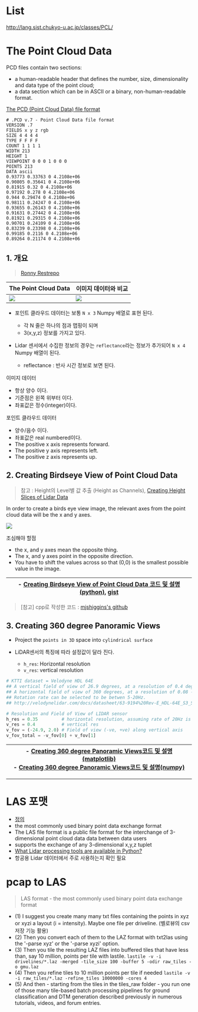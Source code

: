 # List 

http://lang.sist.chukyo-u.ac.jp/classes/PCL/



# The Point Cloud Data

PCD files contain two sections:

- a human-readable header that defines the number, size, dimensionality and data type of the point cloud;
- a data section which can be in ASCII or a binary, non-human-readable format.





[The PCD (Point Cloud Data) file format](http://pointclouds.org/documentation/tutorials/pcd_file_format.php)

```
# .PCD v.7 - Point Cloud Data file format
VERSION .7
FIELDS x y z rgb
SIZE 4 4 4 4
TYPE F F F F
COUNT 1 1 1 1
WIDTH 213
HEIGHT 1
VIEWPOINT 0 0 0 1 0 0 0
POINTS 213
DATA ascii
0.93773 0.33763 0 4.2108e+06
0.90805 0.35641 0 4.2108e+06
0.81915 0.32 0 4.2108e+06
0.97192 0.278 0 4.2108e+06
0.944 0.29474 0 4.2108e+06
0.98111 0.24247 0 4.2108e+06
0.93655 0.26143 0 4.2108e+06
0.91631 0.27442 0 4.2108e+06
0.81921 0.29315 0 4.2108e+06
0.90701 0.24109 0 4.2108e+06
0.83239 0.23398 0 4.2108e+06
0.99185 0.2116 0 4.2108e+06
0.89264 0.21174 0 4.2108e+06
```

## 1. 개요 

> [Ronny Restrepo](http://ronny.rest/tutorials/module/pointclouds_01/point_cloud_data/)

|The Point Cloud Data|이미지 데이터와 비교 |
|-|-|
|![](http://i.imgur.com/Bc13san.png)|![](http://i.imgur.com/smzFU5N.png)|



- 포인트 클라우드 데이터는 보통 `N x 3` Numpy 배열로 표현 된다. 
    - 각 N 줄은 하나의 점과 맵핑이 되며 
    - 3(x,y,z) 정보를 가지고 있다. 

- Lidar 센서에서 수집한 정보의 경우는 `reflectance`라는 정보가 추가되어 `N x 4` Numpy 배열이 된다. 
    - reflectance : 반사 시간 정보로 보면 된다. 


이미지 데이터
- 항상 양수 이다. 
- 기준점은 왼쪽 위부터 이다. 
- 좌표값은 정수(integer)이다. 

포인트 클라우드 데이터 
- 양수/음수 이다. 
- 좌표값은 real numbered이다. 
- The positive x axis represents forward.
- The positive y axis represents left.
- The positive z axis represents up.

## 2. Creating Birdseye View of Point Cloud Data

> 참고 : Height의 Level별 값 추출 (Height as Channels), [Creating Height Slices of Lidar Data](http://ronny.rest/blog/post_2017_03_27_lidar_height_slices/)

In order to create a birds eye view image, the relevant axes from the point cloud data will be the x and y axes.

![](http://i.imgur.com/cHsb48Y.png)

조심해야 할점 
- the x, and y axes mean the opposite thing.
- The x, and y axes point in the opposite direction.
- You have to shift the values across so that (0,0) is the smallest possible value in the image.


|- [Creating Birdseye View of Point Cloud Data 코드 및 설명(python)](http://ronny.rest/blog/post_2017_03_26_lidar_birds_eye/), [gist](https://gist.github.com/adioshun/12873804f472080c612e506310674797)|
|-|

> [참고] cpp로 작성한 코드 : [mjshiggins's github](https://github.com/mjshiggins/ros-examples)



## 3. Creating 360 degree Panoramic Views

- Project the `points in 3D` space into `cylindrical surface`

- LiDAR센서의 특징에 따라 설정값이 달라 진다. 
    - `h_res`: Horizontal resolution
    - `v_res`: vertical resolution

```python
# KTTI dataset = Velodyne HDL 64E 
## A vertical field of view of 26.9 degrees, at a resolution of 0.4 degree intervals. The vertical field of view is broken up into +2 degrees above the sensor, and -24.9 degrees below the sensor.
## A horizontal field of view of 360 degrees, at a resolution of 0.08 - 0.35 (depending on the rotation rate)
## Rotation rate can be selected to be betwen 5-20Hz.
## http://velodynelidar.com/docs/datasheet/63-9194%20Rev-E_HDL-64E_S3_Spec%20Sheet_Web.pdf

# Resolution and Field of View of LIDAR sensor
h_res = 0.35         # horizontal resolution, assuming rate of 20Hz is used 
v_res = 0.4          # vertical res
v_fov = (-24.9, 2.0) # Field of view (-ve, +ve) along vertical axis
v_fov_total = -v_fov[0] + v_fov[1] 
```

|- [Creating 360 degree Panoramic Views코드 및 설명(matplotlib)](http://ronny.rest/blog/post_2017_03_25_lidar_to_2d/)<br>- [Creating 360 degree Panoramic Views코드 및 설명(numpy)](http://ronny.rest/blog/post_2017_04_03_point_cloud_panorama/)|
|-|




---
# LAS 포맷

- [정의](https://www.asprs.org/committee-general/laser-las-file-format-exchange-activities.html)
- the most commonly used binary point data exchange format
- The LAS file format is a public file format for the interchange of 3-dimensional point cloud data data between data users
- supports the exchange of any 3-dimensional x,y,z tuplet
- [What Lidar processing tools are available in Python?](https://gis.stackexchange.com/questions/88322/what-lidar-processing-tools-are-available-in-python)
- 항공용 Lidar 데이터에서 주로 사용하는지 확인 필요

# pcap to LAS

> LAS format - the most commonly used binary point data exchange format

- (1) I suggest you create many many txt files containing the points in xyz or xyzi a layout (i = intensity). Maybe one file per driveline. (벨로뷰의 csv저장 기능 활용)
- (2) Then you convert each of them to the LAZ format with txt2las using the '-parse xyz' or the '-parse xyzi' option.
- (3) Then you tile the resulting LAZ files into buffered tiles that have less than, say 10 million, points per tile with lastile. `lastile -v -i drivelines/*.laz -merged -tile_size 100 -buffer 5 -odir raw_tiles -o gmu.laz`
- (4) Then you refine tiles to 10 million points per tile if needed
`lastile -v -i raw_tiles/*.laz -refine_tiles 10000000 -cores 4`
- (5) And then - starting from the tiles in the tiles_raw folder - you run one of those many tile-based batch processing pipelines for ground classification and DTM generation described previously in numerous tutorials, videos, and forum entries.









